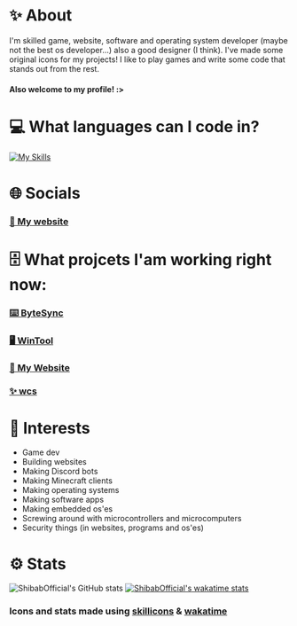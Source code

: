 
# ✨ About
I'm skilled game, website, software and operating system developer (maybe not the best os developer...) also a good designer (I think). I've made some original icons for my projects! I like to play games and write some code that stands out from the rest.
#### Also welcome to my profile! :>
# 💻 What languages can I code in?
[![My Skills](https://skillicons.dev/icons?i=js,nodejs,html,css,python,java,cs,cpp,c,swift,lua)]()
# 🌐 Socials
### [🤩 My website](https://shibabofficial.github.io)
# 🗄️ What projcets I'am working right now:
### [⌨️ ByteSync](https://github.com/ShibabOfficial/TerminalEditor)
### [🖥️ WinTool](https://github.com/ShibabOfficial/WinTool-MacOS)
### [🤩 My Website](https://github.com/ShibabOfficial/ShibabOfficial.github.io)
### [✨ wcs](https://github.com/ShibabOfficial/CSS-Web-Stylizer)
# 🔭 Interests
- Game dev
- Building websites
- Making Discord bots
- Making Minecraft clients
- Making operating systems
- Making software apps
- Making embedded os'es
- Screwing around with microcontrollers and microcomputers
- Security things (in websites, programs and os'es)
# ⚙ Stats
![ShibabOfficial's GitHub stats](https://github-readme-stats.vercel.app/api?username=ShibabOfficial&show_icons=true&theme=apprentice)
[![ShibabOfficial's wakatime stats](https://github-readme-stats.vercel.app/api/wakatime?username=@ShibabOfficial&show_icons=true&theme=apprentice)]()
### Icons and stats made using [skillicons](https://skillicons.dev) & [wakatime](https://wakatime.com)
